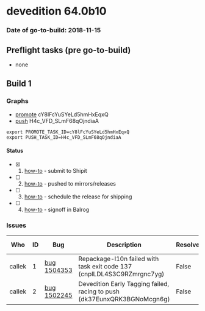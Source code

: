 # devedition 64.0b10

### Date of go-to-build: 2018-11-15

## Preflight tasks (pre go-to-build)
- none

## Build 1  

### Graphs
* [promote](https://tools.taskcluster.net/push-inspector/#/cY8lFcYuSYeLd5hmHxEqxQ) cY8lFcYuSYeLd5hmHxEqxQ
* [push](https://tools.taskcluster.net/push-inspector/#/H4c_VFD_SLmF68qOjndiaA) H4c_VFD_SLmF68qOjndiaA
```
export PROMOTE_TASK_ID=cY8lFcYuSYeLd5hmHxEqxQ
export PUSH_TASK_ID=H4c_VFD_SLmF68qOjndiaA
```


#### Status
- [x] 1.  [how-to](https://wiki.mozilla.org/Release:Release_Automation_on_Mercurial:Starting_a_Release#Submit_to_Ship_It)  - submit to Shipit
- [ ] 2.  [how-to](https://github.com/mozilla-releng/releasewarrior-2.0/blob/master/docs/release-promotion/desktop/howto.md#push-artifacts-to-releases-directory)  - pushed to mirrors/releases
- [ ] 3.  [how-to](https://github.com/mozilla-releng/releasewarrior-2.0/blob/master/docs/release-promotion/desktop/howto.md#ship-the-release)  - schedule the release for shipping
- [ ] 4.  [how-to](https://github.com/mozilla-releng/releasewarrior-2.0/blob/master/docs/release-promotion/desktop/howto.md#obtain-sign-offs-for-changes)  - signoff in Balrog

### Issues
| Who                 | ID               | Bug                                                                 | Description                | Resolved                | Future Threat                |
| ------------------- | ---------------- | ------------------------------------------------------------------- | -------------------------- | ----------------------- | ---------------------------- |
| callek  | 1 | [bug 1504353](https://bugzil.la/1504353)        | Repackage-l10n failed with task exit code 137 (cnplLDL4S3C9RZmrgnc7yg) | False | True |
| callek  | 2 | [bug 1502245](https://bugzil.la/1502245)        | Devedition Early Tagging failed, racing to push (dk37EunxQRK3BGNoMcgn6g) | False | True |

